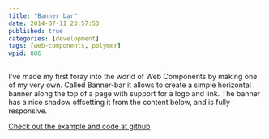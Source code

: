 ```yaml
---
title: "Banner bar"
date: 2014-07-11 23:57:53
published: true
categories: [development]
tags: [web-components, polymer]
wpid: 886
---
```


I've made my first foray into the world of Web Components by making one of my very own. Called Banner-bar it allows to create a simple horizontal banner along the top of a page with support for a logo and link. The banner has a nice shadow offsetting it from the content below, and is fully responsive.

[Check out the example and code at github](https://diddledani.github.io/banner-bar/)